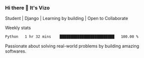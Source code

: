 ### Hi there 👋 It's Vizo

Student | Django | Learning by building | Open to Collaborate

Weekly stats
<!--START_SECTION:waka-->

```txt
Python   1 hr 32 mins    █████████████████████████   100.00 %
```

<!--END_SECTION:waka-->


Passionate about solving real-world problems by building amazing softwares.
